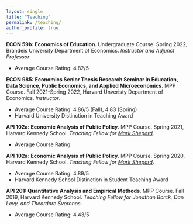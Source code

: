 ```yaml
---
layout: single
title: "Teaching"
permalink: /teaching/
author_profile: true
---
```


**ECON 59b: Economics of Education**. Undergraduate Course. Spring 2022, Brandeis University Department of Economics. *Instructor and Adjunct Professor*.
- Average Course Rating: 4.82/5

**ECON 985: Economics Senior Thesis Research Seminar in Education, Data Science, Public Economics, and Applied Microeconomics**. MPP Course. Fall 2021-Spring 2022, Harvard Unveristy Department of Economics. *Instructor*.
- Average Course Rating: 4.86/5 (Fall), 4.83 (Spring)
- Harvard University Distinction in Teaching Award

**API 102a: Economic Analysis of Public Policy**. MPP Course. Spring 2021, Harvard Kennedy School. *Teaching Fellow for [Mark Shepard](https://scholar.harvard.edu/mshepard/home)*.
- Average Course Rating: 

**API 102a: Economic Analysis of Public Policy**. MPP Course. Spring 2020, Harvard Kennedy School. *Teaching Fellow for [Mark Shepard](https://scholar.harvard.edu/mshepard/home)*.
- Average Course Rating: 4.89/5
- Harvard Kennedy School Distinction in Student Teaching Award

**API 201: Quantitative Analysis and Empirical Methods**. MPP Course. Fall 2019, Harvard Kennedy School. *Teaching Fellow for Jonathan Borck, Dan Levy, and Theordore Svoronos*.
- Average Course Rating: 4.43/5
